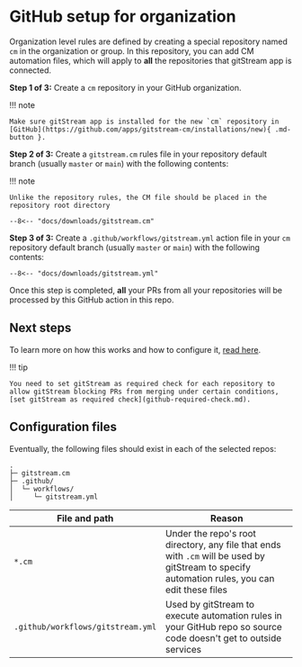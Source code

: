 # GitHub setup for organization 

Organization level rules are defined by creating a special repository named `cm` in the organization or group. In this repository, you can add CM automation files, which will apply to **all** the repositories that gitStream app is connected. 

**Step 1 of 3:** Create a `cm` repository in your GitHub organization.

!!! note

    Make sure gitStream app is installed for the new `cm` repository in [GitHub](https://github.com/apps/gitstream-cm/installations/new){ .md-button }.

**Step 2 of 3:** Create a `gitstream.cm` rules file in your repository default branch (usually `master` or `main`) with the following contents:

!!! note 

    Unlike the repository rules, the CM file should be placed in the repository root directory

```yaml+jinja
--8<-- "docs/downloads/gitstream.cm"
```

**Step 3 of 3:** Create a `.github/workflows/gitstream.yml` action file in your `cm` repository default branch (usually `master` or `main`) with the following contents:

```yaml+jinja
--8<-- "docs/downloads/gitstream.yml"
```

Once this step is completed, **all** your PRs from all your repositories will be processed by this GitHub action in this repo.

## Next steps

To learn more on how this works and how to configure it, [read here](/cm-file#automation-rules).

!!! tip 

    You need to set gitStream as required check for each repository to allow gitStream blocking PRs from merging under certain conditions, [set gitStream as required check](github-required-check.md).

## Configuration files

Eventually, the following files should exist in each of the selected repos:

```
.
├─ gitstream.cm
├─ .github/
│  └─ workflows/
│     └─ gitstream.yml
```

| File and path         | Reason |
|-----------------------|----------------------------------------|
| `*.cm`    | Under the repo's root directory, any file that ends with `.cm` will be used by gitStream to specify automation rules, you can edit these files |
| `.github/workflows/gitstream.yml` | Used by gitStream to execute automation rules in your GitHub repo so source code doesn't get to outside services |
